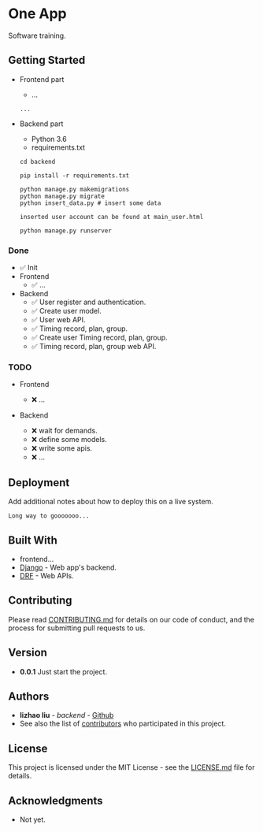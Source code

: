 # One App

Software training.

## Getting Started

- Frontend part
    * ...
    ```
    ...
    ```

- Backend part
    * Python 3.6 
    * requirements.txt
    ```
    cd backend
    ```
    ```
    pip install -r requirements.txt
    ```
    ```
    python manage.py makemigrations
    python manage.py migrate
    python insert_data.py # insert some data
    ```
    ```
    inserted user account can be found at main_user.html
    ```
    ```
    python manage.py runserver
    ```

### Done
- ✅ Init  
- Frontend
    - ✅ ...
- Backend
    - ✅ User register and authentication.
    - ✅ Create user model.
    - ✅ User web API.
    - ✅ Timing record, plan, group.
    - ✅ Create user Timing record, plan, group.
    - ✅ Timing record, plan, group web API.



### TODO
- Frontend
    - ❌ ...

- Backend
    - ❌ wait for demands.
    - ❌ define some models.  
    - ❌ write some apis.
    - ❌ ...

## Deployment

Add additional notes about how to deploy this on a live system.

```
Long way to gooooooo...
```

## Built With

* frontend...
* [Django](https://docs.djangoproject.com/en/2.0/) - Web app's backend.
* [DRF](https://www.django-rest-framework.org/) - Web APIs.

## Contributing

Please read [CONTRIBUTING.md](#) for details on our code of conduct, and the process for submitting pull requests to us.

## Version

* **0.0.1** Just start the project.

## Authors
* **lizhao liu** - *backend* - [Github](https://github.com/lizhaoliu-Lec)
* See also the list of [contributors](#) who participated in this project.

## License

This project is licensed under the MIT License - see the [LICENSE.md](LICENSE.md) file for details.

## Acknowledgments

* Not yet.
